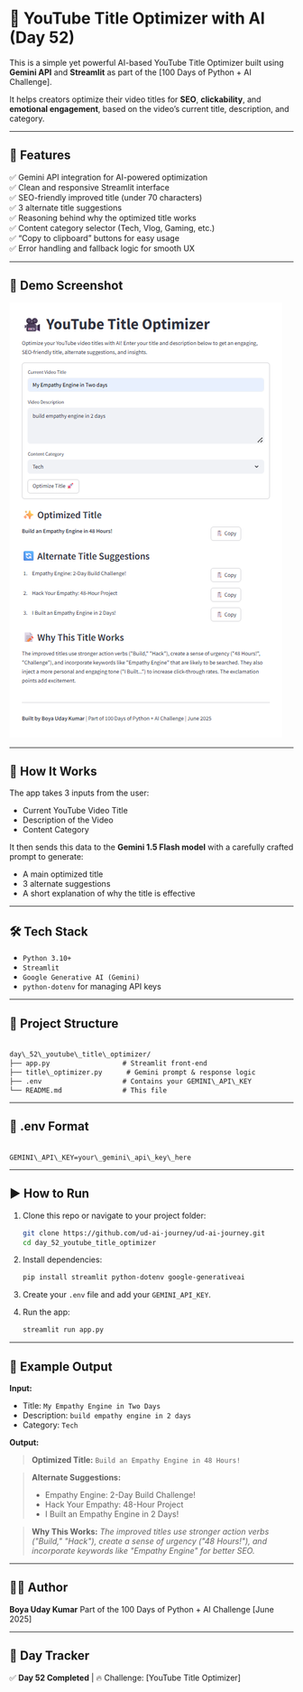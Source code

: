 # 🎥 YouTube Title Optimizer with AI (Day 52)

This is a simple yet powerful AI-based YouTube Title Optimizer built using **Gemini API** and **Streamlit** as part of the [100 Days of Python + AI Challenge].

It helps creators optimize their video titles for **SEO**, **clickability**, and **emotional engagement**, based on the video’s current title, description, and category.

---

## 🚀 Features

✅ Gemini API integration for AI-powered optimization  
✅ Clean and responsive Streamlit interface  
✅ SEO-friendly improved title (under 70 characters)  
✅ 3 alternate title suggestions  
✅ Reasoning behind why the optimized title works  
✅ Content category selector (Tech, Vlog, Gaming, etc.)  
✅ “Copy to clipboard” buttons for easy usage  
✅ Error handling and fallback logic for smooth UX

---

## 📸 Demo Screenshot

![YouTube Title Optimizer Screenshot](./Screenshot%202025-06-06%20214658.png) 

---

## 🧠 How It Works

The app takes 3 inputs from the user:
- Current YouTube Video Title
- Description of the Video
- Content Category

It then sends this data to the **Gemini 1.5 Flash model** with a carefully crafted prompt to generate:
- A main optimized title
- 3 alternate suggestions
- A short explanation of why the title is effective

---

## 🛠️ Tech Stack

- `Python 3.10+`
- `Streamlit`
- `Google Generative AI (Gemini)`
- `python-dotenv` for managing API keys

---

## 📂 Project Structure

```

day\_52\_youtube\_title\_optimizer/
├── app.py                  # Streamlit front-end
├── title\_optimizer.py      # Gemini prompt & response logic
├── .env                    # Contains your GEMINI\_API\_KEY
└── README.md               # This file

```

---

## 🔐 .env Format

```

GEMINI\_API\_KEY=your\_gemini\_api\_key\_here

```

---

## ▶️ How to Run

1. Clone this repo or navigate to your project folder:
   ```bash
   git clone https://github.com/ud-ai-journey/ud-ai-journey.git
   cd day_52_youtube_title_optimizer
   ```

2. Install dependencies:

   ```bash
   pip install streamlit python-dotenv google-generativeai
   ```

3. Create your `.env` file and add your `GEMINI_API_KEY`.

4. Run the app:

   ```bash
   streamlit run app.py
   ```

---

## 📌 Example Output

**Input:**

* Title: `My Empathy Engine in Two Days`
* Description: `build empathy engine in 2 days`
* Category: `Tech`

**Output:**

> **Optimized Title:**
> `Build an Empathy Engine in 48 Hours!`

> **Alternate Suggestions:**
>
> * Empathy Engine: 2-Day Build Challenge!
> * Hack Your Empathy: 48-Hour Project
> * I Built an Empathy Engine in 2 Days!

> **Why This Works:**
> *The improved titles use stronger action verbs ("Build," "Hack"), create a sense of urgency ("48 Hours!"), and incorporate keywords like "Empathy Engine" for better SEO.*

---

## 👨‍💻 Author

**Boya Uday Kumar**
Part of the 100 Days of Python + AI Challenge
\[June 2025]

---

## 📅 Day Tracker

✅ **Day 52 Completed** | 🔥 Challenge: \[YouTube Title Optimizer]

```

